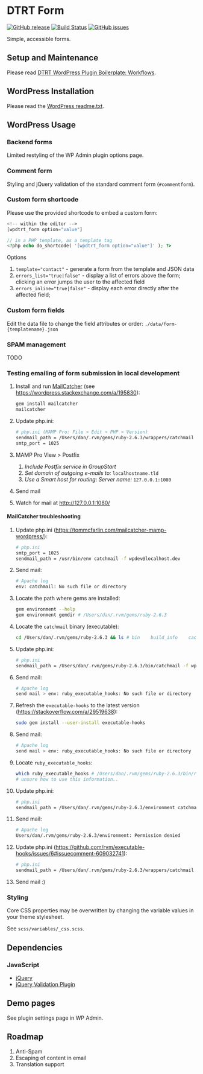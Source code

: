 # DTRT Form

[![GitHub release](https://img.shields.io/github/v/tag/dotherightthing/wpdtrt-form)](https://github.com/dotherightthing/wpdtrt-form/releases) [![Build Status](https://github.com/dotherightthing/wpdtrt-form/workflows/Build%20and%20release%20if%20tagged/badge.svg)](https://github.com/dotherightthing/wpdtrt-form/actions?query=workflow%3A%22Build+and+release+if+tagged%22) [![GitHub issues](https://img.shields.io/github/issues/dotherightthing/wpdtrt-form.svg)](https://github.com/dotherightthing/wpdtrt-form/issues)

Simple, accessible forms.

## Setup and Maintenance

Please read [DTRT WordPress Plugin Boilerplate: Workflows](https://github.com/dotherightthing/wpdtrt-plugin-boilerplate/wiki/Workflows).

## WordPress Installation

Please read the [WordPress readme.txt](readme.txt).

## WordPress Usage

### Backend forms

Limited restyling of the WP Admin plugin options page.

### Comment form

Styling and jQuery validation of the standard comment form (`#commentform`).

### Custom form shortcode

Please use the provided shortcode to embed a custom form:

```php
<!-- within the editor -->
[wpdtrt_form option="value"]

// in a PHP template, as a template tag
<?php echo do_shortcode( '[wpdtrt_form option="value"]' ); ?>
```

Options

1. `template="contact"` - generate a form from the template and JSON data
2. `errors_list="true|false"` - display a list of errors above the form; clicking an error jumps the user to the affected field
3. `errors_inline="true|false"` - display each error directly after the affected field;

### Custom form fields

Edit the data file to change the field attributes or order: `./data/form-{templatename}.json`

### SPAM management

TODO

### Testing emailing of form submission in local development

1. Install and run [MailCatcher](https://mailcatcher.me/) (see <https://wordpress.stackexchange.com/a/195830>):

    ```sh
    gem install mailcatcher
    mailcatcher
    ```

1. Update php.ini:

    ```sh
    # php.ini (MAMP Pro: File > Edit > PHP > Version)
    sendmail_path = /Users/dan/.rvm/gems/ruby-2.6.3/wrappers/catchmail -f wpdev@localhost.dev # any email works
    smtp_port = 1025
    ```

1. MAMP Pro View > Postfix
    1. *Include Postfix service in GroupStart*
    2. *Set domain of outgoing e-mails to:* `localhostname.tld`
    3. *Use a Smart host for routing*: *Server name:* `127.0.0.1:1080`
1. Send mail
1. Watch for mail at <http://127.0.0.1:1080/>

#### MailCatcher troubleshooting

1. Update php.ini (<https://tommcfarlin.com/mailcatcher-mamp-wordpress/>):

    ```sh
    # php.ini
    smtp_port = 1025
    sendmail_path = /usr/bin/env catchmail -f wpdev@localhost.dev
    ```

1. Send mail:

    ```sh
    # Apache log
    env: catchmail: No such file or directory
    ```

1. Locate the path where gems are installed:

    ```sh
    gem environment --help
    gem environment gemdir # /Users/dan/.rvm/gems/ruby-2.6.3
    ```

1. Locate the `catchmail` binary (executable):

    ```sh
    cd /Users/dan/.rvm/gems/ruby-2.6.3 && ls # bin    build_info    cache    doc    environment    extensions    gems    specifications    wrappers
    ```

1. Update php.ini:

    ```sh
    # php.ini
    sendmail_path = /Users/dan/.rvm/gems/ruby-2.6.3/bin/catchmail -f wpdev@localhost.dev`
    ```

1. Send mail:

    ```sh
    # Apache log
    send mail > env: ruby_executable_hooks: No such file or directory
    ```

1. Refresh the `executable-hooks` to the latest version (<https://stackoverflow.com/a/29519638>):

    ```sh
    sudo gem install --user-install executable-hooks
    ```

1. Send mail:

    ```sh
    # Apache log
    send mail > env: ruby_executable_hooks: No such file or directory
    ```

1. Locate `ruby_executable_hooks`:

    ```sh
    which ruby_executable_hooks # /Users/dan/.rvm/gems/ruby-2.6.3/bin/ruby_executable_hooks
    # unsure how to use this information..
    ```

1. Update php.ini:

    ```sh
    # php.ini
    sendmail_path = /Users/dan/.rvm/gems/ruby-2.6.3/environment catchmail -f wpdev@localhost.dev
    ```

1. Send mail:

    ```sh
    # Apache log
    Users/dan/.rvm/gems/ruby-2.6.3/environment: Permission denied
    ```

1. Update php.ini (<https://github.com/rvm/executable-hooks/issues/6#issuecomment-609032741>):

    ```sh
    # php.ini
    sendmail_path = /Users/dan/.rvm/gems/ruby-2.6.3/wrappers/catchmail -f wpdev@localhost.dev
    ```

1. Send mail :)

### Styling

Core CSS properties may be overwritten by changing the variable values in your theme stylesheet.

See `scss/variables/_css.scss`.

## Dependencies

### JavaScript

* [jQuery](https://jquery.com/)
* [jQuery Validation Plugin](https://jqueryvalidation.org/)

## Demo pages

See plugin settings page in WP Admin.

## Roadmap

1. Anti-Spam
2. Escaping of content in email
3. Translation support
